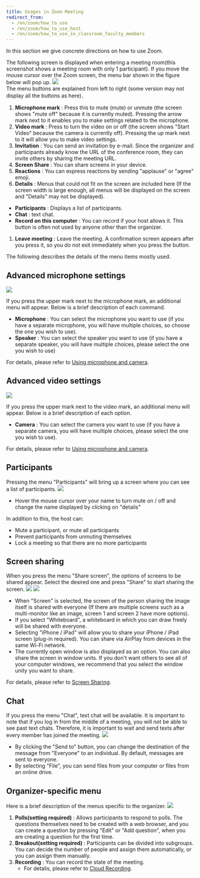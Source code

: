 ```yaml
---
title: Usages in Zoom Meeting
redirect_from:
  - /en/zoom/how_to_use
  - /en/zoom/how_to_use_host
  - /en/zoom/how_to_use_in_classroom_faculty_members
---
```


In this section we give concrete directions on how to use Zoom.  


The following screen is displayed when entering a meeting room(this screenshot shows a meeting room with only 1 participant).
If you move the mouse cursor over the Zoom screen, the menu bar shown in the figure below will pop up.
  ![](main_numbering.png)  
The menu buttons are explained from left to right (some version may not display all the buttons as here)．
  1. **Microphone mark** : Press this to mute (mute) or unmute (the screen shows "mute off" because it is currently muted). Pressing the arrow mark next to it enables you to make settings related to the microphone.
  1. **Video mark** : Press to turn the video on or off (the screen shows "Start Video" because the camera is currently off). Pressing the up mark next to it will allow you to make video settings.
  1. **Invitation** : You can send an invitation by e-mail. Since the organizer and participants already know the URL of the conference room, they can invite others by sharing the meeting URL.
  1. **Screen Share** : You can share screens in your device.
  1. **Reactions** : You can express reactions by sending "applause" or "agree" emoji.
  1. **Details** : Menus that could not fit on the screen are included here (If the screen width is large enough, all menus will be displayed on the screen and "Details" may not be displayed).
  * **Participants** : Displays a list of participants.  
  * **Chat** : text chat.  
  * **Record on this computer** : You can record if your host allows it. This button is often not used by anyone other than the organizer.  
  1. **Leave meeting** : Leave the meeting. A confirmation screen appears after you press it, so you do not exit immediately when you press the button.
  
  
The following describes the details of the menu items mostly used.

## Advanced microphone settings
  
  ![](main_mic_speaker.png)
  
If you press the upper mark next to the microphone mark, an additional menu will appear. Below is a brief description of each command.
  * **Microphone** : You can select the microphone you want to use (if you have a separate microphone, you will have multiple choices, so choose the one you wish to use).
  * **Speaker** : You can select the speaker you want to use (if you have a separate speaker, you will have multiple choices, please select the one you wish to use)
  
For details, please refer to [Using microphone and camera](mic_cam/).
  
## Advanced video settings
  
  ![](main_camera.png)
  
If you press the upper mark next to the video mark, an additional menu will appear. Below is a brief description of each option. 
  * **Camera** : You can select the camera you want to use (if you have a separate camera, you will have multiple choices, please select the one you wish to use).

For details, please refer to [Using microphone and camera](mic_cam/).


## Participants

Pressing the menu "Participants" will bring up a screen where you can see a list of participants.
  ![](main_member.png)

  * Hover the mouse cursor over your name to turn mute on / off and change the name displayed by clicking on "details"

In addition to this, the host can:
  * Mute a participant, or mute all participants
  * Prevent participants from unmuting themselves
  * Lock a meeting so that there are no more participants


## Screen sharing
  
When you press the menu "Share screen", the options of screens to be shared appear. Select the desired one and press "Share" to start sharing the screen.
  ![](main_share_focus.png)
  ![](main_share.png)
  
  * When "Screen" is selected, the screen of the person sharing the image itself is shared with everyone (If there are multiple screens such as a multi-monitor like an image, screen 1 and screen 2 have more options).
  * If you select "Whiteboard", a whiteboard in which you can draw freely will be shared with everyone.
  * Selecting "iPhone / iPad" will allow you to share your iPhone / iPad screen (plug-in required). You can share via AirPlay from devices in the same Wi-Fi network.
  * The currently open window is also displayed as an option. You can also share the screen in window units. If you don't want others to see all of your computer windows, we recommend that you select the window unity you want to share.
  
  <!--About Sharing audio-->
  
For details, please refer to [Screen Sharing](screen_sharing/).

## Chat
  
If you press the menu "Chat", text chat will be available. It is important to note that if you log in from the middle of a meeting, you will not be able to see past text chats. Therefore, it is important to wait and send texts after every member has joined the meeting.
  ![](main_chat.png)  
  
  * By clicking the "Send to" button, you can change the destination of the message from "Everyone" to an individual. By default, messages are sent to everyone.
  * By selecting "File", you can send files from your computer or files from an online drive.


<!--
## Reactions
-->


## Organizer-specific menu
  
Here is a brief description of the menus specific to the organizer. 
  ![](host_main_menu.png)
  1. **Polls(setting required)** : Allows participants to respond to polls. The questions themselves need to be created with a web browser, and you can create a question by pressing "Edit" or "Add question", when you are creating a question for the first time.
  1. **Breakout(setting required)** : Participants can be divided into subgroups. You can decide the number of people and assign them automatically, or you can assign them manually.
  1. **Recording** : You can record the state of the meeting.
     * For detalis, please refer to [Cloud Recording](recording/).
  